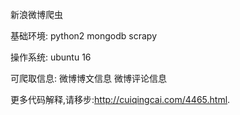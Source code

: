 新浪微博爬虫

基础环境:
    python2
    mongodb
    scrapy

操作系统:
    ubuntu 16

可爬取信息:
    微博博文信息
    微博评论信息
   

更多代码解释,请移步:http://cuiqingcai.com/4465.html.
